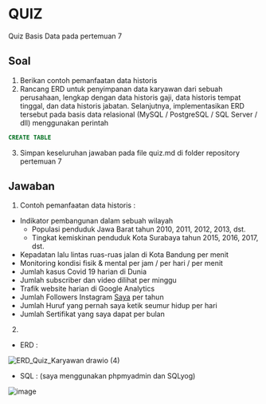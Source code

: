 # QUIZ
Quiz Basis Data pada pertemuan 7

## Soal

1. Berikan contoh pemanfaatan data historis
2. Rancang ERD untuk penyimpanan data karyawan dari sebuah perusahaan, lengkap dengan data historis gaji, data historis tempat tinggal, dan data historis jabatan. Selanjutnya, implementasikan ERD tersebut pada basis data relasional (MySQL / PostgreSQL / SQL Server / dll) menggunakan perintah 

```sql
CREATE TABLE
```
3. Simpan keseluruhan jawaban pada file quiz.md di folder repository pertemuan 7

## Jawaban

1. Contoh pemanfaatan data historis :
- Indikator pembangunan dalam sebuah wilayah
  - Populasi penduduk Jawa Barat tahun 2010, 2011, 2012, 2013, dst.
  - Tingkat kemiskinan penduduk Kota Surabaya tahun 2015, 2016, 2017, dst. 
- Kepadatan lalu lintas ruas-ruas jalan di Kota Bandung per menit
- Monitoring kondisi fisik & mental per jam / per hari / per menit
- Jumlah kasus Covid 19 harian di Dunia
- Jumlah subscriber dan video dilihat per minggu
- Trafik website harian di Google Analytics
- Jumlah Followers Instagram [Saya](https://instagram.com/nugrahaatyo) per tahun
- Jumlah Huruf yang pernah saya ketik seumur hidup per hari
- Jumlah Sertifikat yang saya dapat per bulan

2. 

- ERD :

![ERD_Quiz_Karyawan drawio (4)](https://user-images.githubusercontent.com/46425489/163298874-f453363d-c65a-49b8-96db-3f7312430143.png)

- SQL : (saya menggunakan phpmyadmin dan SQLyog)

![image](https://user-images.githubusercontent.com/46425489/163298606-761072a9-90df-4674-b4dc-7ff846039891.png)
